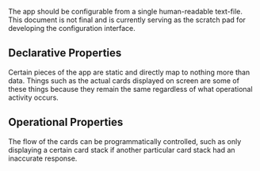 The app should be configurable from a single human-readable text-file. This document is not final and is currently serving as the scratch pad for developing the configuration interface.

## Declarative Properties

Certain pieces of the app are static and directly map to nothing more than data. Things such as the actual cards displayed on screen are some of these things because they remain the same regardless of what operational activity occurs.

## Operational Properties

The flow of the cards can be programmatically controlled, such as only displaying a certain card stack if another particular card stack had an inaccurate response.
